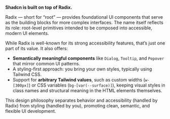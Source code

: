 **Shadcn is built on top of Radix.**

Radix — short for “root” — provides foundational UI components that serve as the building blocks for more complex interfaces. The name itself reflects its role: root-level primitives intended to be composed into accessible, modern UI elements.

While Radix is well-known for its strong accessibility features, that’s just one part of its value. It also offers:
- **Semantically meaningful components** like `Dialog`, `Tooltip`, and `Popover` that mirror common UI patterns.
- A styling-first approach: you bring your own styles, typically using Tailwind CSS.
- Support for **arbitrary Tailwind values**, such as custom widths (`w-[300px]`) or CSS variables (`bg-[var(--surface)]`), keeping visual styles in class names and structural meaning in the HTML elements themselves.

This design philosophy separates behavior and accessibility (handled by Radix) from styling (handled by you), promoting clean, semantic, and flexible UI development.